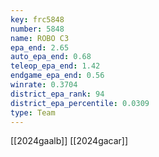 ```yaml
---
key: frc5848
number: 5848
name: ROBO C3
epa_end: 2.65
auto_epa_end: 0.68
teleop_epa_end: 1.42
endgame_epa_end: 0.56
winrate: 0.3704
district_epa_rank: 94
district_epa_percentile: 0.0309
type: Team
---
```

[[2024gaalb]]
[[2024gacar]]
